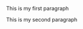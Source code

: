 <html>
  <head>
    <body>
      <p>This is my first paragraph</p>
      <p>This is my second paragraph</p>
    </body>
  </head>
</html>
